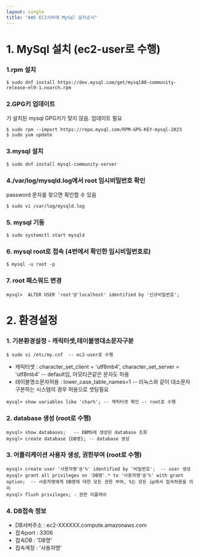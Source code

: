 ```yaml
---
layout: single
title: "AWS EC2서버에 MySql 설치순서"
---
```

# 1. MySql 설치 (ec2-user로 수행)
### 1.rpm 설치
```
$ sudo dnf install https://dev.mysql.com/get/mysql80-community-release-el9-1.noarch.rpm
```

### 2.GPG키 업데이트 
기 설치된 mysql GPG키가 맞지 않음. 업데이트 필요
```
$ sudo rpm --import https://repo.mysql.com/RPM-GPG-KEY-mysql-2023
$ sudo yum update
```

### 3.mysql 설치
```
$ sudo dnf install mysql-community-server
```

### 4./var/log/mysqld.log에서 root 임시비밀번호 확인
password 문자를 찾으면 확인할 수 있음
```
$ sudo vi /var/log/mysqld.log
```

### 5. mysql 기동
```
$ sudo systemctl start mysqld
```

### 6. mysql root로 접속 (4번에서 확인한 임시비밀번호로)
```
$ mysql -u root -p
```

### 7. root 패스워드 변경
```
mysql>  ALTER USER 'root'@'localhost' identified by '신규비밀번호';
```
# 2. 환경설정
### 1. 기본환경설정 - 캐릭터셋,테이블명대소문자구분
```
$ sudo vi /etc/my.cnf  -- ec2-user로 수행
```

* 캐릭터셋 : character_set_client = 'utf8mb4', character_set_server = 'utf8mb4'  --  default임,  아모티콘같은 문자도 허용
* 테이블명소문자허용 : lower_case_table_names=1  -- 리눅스와 같이 대소문자 구분하는 시스템의 경우 허용으로 셋팅필요

```
mysql> show variables like 'char%'; -- 캐릭터셋 확인 -- root로 수행
```

### 2. database 생성 (root로 수행)
```
mysql> show databases;   -- DBMS에 생성된 database 조회
mysql> create database {DB명}; -- database 생성
```

### 3. 어플리케이션 사용자 생성, 권한부여 (root로 수행)
```
mysql> create user '사용자명'@'%' identified by '비밀번호';  -- user 생성
mysql> grant all privileges on 'DB명'.* to '사용자명'@'%' with grant option;  -- 사용자명에게 DB명에 대한 모든 권한 부여, %는 모든 ip에서 접속허용을 의미
mysql> flush privileges; - 권한 리플레쉬
```

### 4. DB접속 정보
- DB서버주소 : ec2-XXXXXX.compute.amazonaws.com
- 접속port : 3306
- 접속DB : 'DB명'
- 접속계정 : '사용자명'
